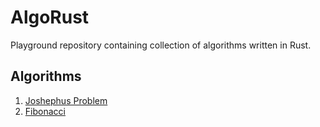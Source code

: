 # AlgoRust

Playground repository containing collection of algorithms written in Rust.

## Algorithms

1. [Joshephus Problem](https://github.com/bartossh/AlgoRust/blob/main/joshephus/src/lib.rs)
2. [Fibonacci](https://github.com/bartossh/AlgoRust/blob/main/fibonacci/src/lib.rs)
